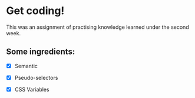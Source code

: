 # Get coding!

This was an assignment of practising knowledge learned under the second week.

## Some ingredients:

* [X] Semantic
* [X] Pseudo-selectors

* [X] CSS Variables

